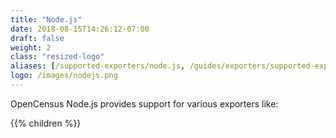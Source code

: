 ```yaml
---
title: "Node.js"
date: 2018-08-15T14:26:12-07:00
draft: false
weight: 2
class: "resized-logo"
aliases: [/supported-exporters/node.js, /guides/exporters/supported-exporters/node.js, /guides/exporters/supported-exporters/nodejs]
logo: /images/nodejs.png
---
```


OpenCensus Node.js provides support for various exporters like:

{{% children %}}
